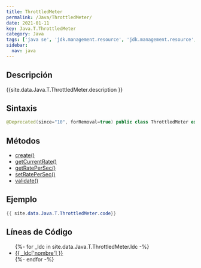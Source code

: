 ```yaml
---
title: ThrottledMeter
permalink: /Java/ThrottledMeter/
date: 2021-01-11
key: Java.T.ThrottledMeter
category: Java
tags: ['java se', 'jdk.management.resource', 'jdk.management.resource', 'clase java', '8u40']
sidebar: 
  nav: java
---
```


## Descripción
{{site.data.Java.T.ThrottledMeter.description }}

## Sintaxis
~~~java
@Deprecated(since="10", forRemoval=true) public class ThrottledMeter extends NotifyingMeter
~~~

## Métodos
* [create()](/Java/ThrottledMeter/create)
* [getCurrentRate()](/Java/ThrottledMeter/getCurrentRate)
* [getRatePerSec()](/Java/ThrottledMeter/getRatePerSec)
* [setRatePerSec()](/Java/ThrottledMeter/setRatePerSec)
* [validate()](/Java/ThrottledMeter/validate)

## Ejemplo
~~~java
{{ site.data.Java.T.ThrottledMeter.code}}
~~~

## Líneas de Código
<ul>
{%- for _ldc in site.data.Java.T.ThrottledMeter.ldc -%}
   <li>
       <a href="{{_ldc['url'] }}">{{ _ldc['nombre'] }}</a>
   </li>
{%- endfor -%}
</ul>
